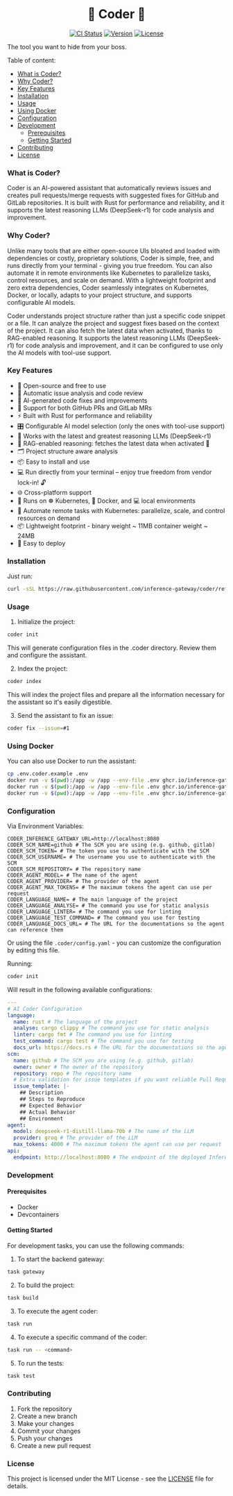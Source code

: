<h1 align="center">🦀 Coder 🦀</h1>

<p align="center">
    <a href="https://github.com/inference-gateway/coder/actions"><img src="https://github.com/inference-gateway/coder/actions/workflows/ci.yml/badge.svg" alt="CI Status"/></a>
    <a href="https://github.com/inference-gateway/coder/releases"><img src="https://img.shields.io/github/v/release/inference-gateway/coder?color=blue&style=flat-square" alt="Version"/></a>
    <a href="https://github.com/inference-gateway/coder/blob/main/LICENSE"><img src="https://img.shields.io/github/license/inference-gateway/coder?color=blue&style=flat-square" alt="License"/></a>
</p>

The tool you want to hide from your boss.

Table of content:

- [What is Coder?](#what-is-coder)
- [Why Coder?](#why-coder)
- [Key Features](#key-features)
- [Installation](#installation)
- [Usage](#usage)
- [Using Docker](#using-docker)
- [Configuration](#configuration)
- [Development](#development)
  - [Prerequisites](#prerequisites)
  - [Getting Started](#getting-started)
- [Contributing](#contributing)
- [License](#license)

### What is Coder?

Coder is an AI-powered assistant that automatically reviews issues and creates pull requests/merge requests with suggested fixes for GitHub and GitLab repositories. It is built with Rust for performance and reliability, and it supports the latest reasoning LLMs (DeepSeek-r1) for code analysis and improvement.

### Why Coder?

Unlike many tools that are either open-source UIs bloated and loaded with dependencies or costly, proprietary solutions, Coder is simple, free, and runs directly from your terminal - giving you true freedom. You can also automate it in remote environments like Kubernetes to parallelize tasks, control resources, and scale on demand. With a lightweight footprint and zero extra dependencies, Coder seamlessly integrates on Kubernetes, Docker, or locally, adapts to your project structure, and supports configurable AI models.

Coder understands project structure rather than just a specific code snippet or a file. It can analyze the project and suggest fixes based on the context of the project. It can also fetch the latest data when activated, thanks to RAG-enabled reasoning. It supports the latest reasoning LLMs (DeepSeek-r1) for code analysis and improvement, and it can be configured to use only the AI models with tool-use support.

### Key Features

- 📜 Open-source and free to use
- 🚀 Automatic issue analysis and code review
- 🤖 AI-generated code fixes and improvements
- 🔗 Support for both GitHub PRs and GitLab MRs
- ⚡ Built with Rust for performance and reliability
- 🎛️ Configurable AI model selection (only the ones with tool-use support)
- 🤖 Works with the latest and greatest reasoning LLMs (DeepSeek-r1)
- 🔄 RAG-enabled reasoning: fetches the latest data when activated 🚀
- 🗂️ Project structure aware analysis
- 📦 Easy to install and use
- 💻 Run directly from your terminal – enjoy true freedom from vendor lock-in! 🔓
- 🌐 Cross-platform support
- 🚀 Runs on ☸️ Kubernetes, 🐳 Docker, and 💻 local environments
- 🤖 Automate remote tasks with Kubernetes: parallelize, scale, and control resources on demand
- 📦 Lightweight footprint - binary weight ~ 11MB container weight ~ 24MB
- 🚀 Easy to deploy

### Installation

Just run:

```bash
curl -sSL https://raw.githubusercontent.com/inference-gateway/coder/refs/heads/main/install.sh | sh
```

### Usage

1. Initialize the project:

```bash
coder init
```

This will generate configuration files in the .coder directory. Review them and configure the assistant.

2. Index the project:

```bash
coder index
```

This will index the project files and prepare all the information necessary for the assistant so it's easily digestible.

3. Send the assistant to fix an issue:

```bash
coder fix --issue=#1
```

### Using Docker

You can also use Docker to run the assistant:

```bash
cp .env.coder.example .env
docker run -v $(pwd):/app -w /app --env-file .env ghcr.io/inference-gateway/coder:latest init
docker run -v $(pwd):/app -w /app --env-file .env ghcr.io/inference-gateway/coder:latest index
docker run -v $(pwd):/app -w /app --env-file .env ghcr.io/inference-gateway/coder:latest fix --issue=#1
```

### Configuration

Via Environment Variables:

```
CODER_INFERENCE_GATEWAY_URL=http://localhost:8080
CODER_SCM_NAME=github # The SCM you are using (e.g. github, gitlab)
CODER_SCM_TOKEN= # The token you use to authenticate with the SCM
CODER_SCM_USERNAME= # The username you use to authenticate with the SCM
CODER_SCM_REPOSITORY= # The repository name
CODER_AGENT_MODEL= # The name of the agent
CODER_AGENT_PROVIDER= # The provider of the agent
CODER_AGENT_MAX_TOKENS= # The maximum tokens the agent can use per request
CODER_LANGUAGE_NAME= # The main language of the project
CODER_LANGUAGE_ANALYSE= # The command you use for static analysis
CODER_LANGUAGE_LINTER= # The command you use for linting
CODER_LANGUAGE_TEST_COMMAND= # The command you use for testing
CODER_LANGUAGE_DOCS_URL= # The URL for the documentations so the agent can reference them
```

Or using the file `.coder/config.yaml` - you can customize the configuration by editing this file.

Running:

```bash
coder init
```

Will result in the following available configurations:

```yaml
---
# AI Coder Configuration
language:
  name: rust # The language of the project
  analyse: cargo clippy # The command you use for static analysis
  linter: cargo fmt # The command you use for linting
  test_command: cargo test # The command you use for testing
  docs_url: https://docs.rs # The URL for the documentations so the agent can reference them
scm:
  name: github # The SCM you are using (e.g. github, gitlab)
  owner: owner # The owner of the repository
  repository: repo # The repository name
  # Extra validation for issue templates if you want reliable Pull Requests generation - it's better to have a good issue template
  issue_template: |-
    ## Description
    ## Steps to Reproduce
    ## Expected Behavior
    ## Actual Behavior
    ## Environment
agent:
  model: deepseek-r1-distill-llama-70b # The name of the LLM
  provider: groq # The provider of the LLM
  max_tokens: 4000 # The maximum tokens the agent can use per request
api:
  endpoint: http://localhost:8080 # The endpoint of the deployed Inferece-Gateway API
```

### Development

#### Prerequisites

- Docker
- Devcontainers

#### Getting Started

For development tasks, you can use the following commands:

1. To start the backend gateway:

```bash
task gateway
```

2. To build the project:

```bash
task build
```

3. To execute the agent coder:

```bash
task run
```

4. To execute a specific command of the coder:

```bash
task run -- <command>
```

5. To run the tests:

```bash
task test
```

### Contributing

1. Fork the repository
2. Create a new branch
3. Make your changes
4. Commit your changes
5. Push your changes
6. Create a new pull request

### License

This project is licensed under the MIT License - see the [LICENSE](LICENSE) file for details.

